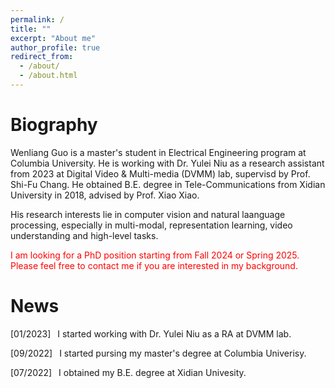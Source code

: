```yaml
---
permalink: /
title: ""
excerpt: "About me"
author_profile: true
redirect_from: 
  - /about/
  - /about.html
---
```


# Biography
Wenliang Guo is a master's student in Electrical Engineering program at Columbia University. He is working with Dr. Yulei Niu as a research assistant from 2023 at Digital Video & Multi-media (DVMM) lab, supervisd by Prof. Shi-Fu Chang. He obtained B.E. degree in Tele-Communications from Xidian University in 2018, advised by Prof. Xiao Xiao. 

His research interests lie in computer vision and natural laanguage processing, especially in multi-modal, representation learning, video understanding and high-level tasks.

<font color=red> I am looking for a PhD position starting from Fall 2024 or Spring 2025. Please feel free to contact me if you are interested in my background.</font>
&nbsp;

# News

[01/2023] &ensp;I started working with Dr. Yulei Niu as a RA at DVMM lab.

[09/2022] &ensp;I started pursing my master's degree at Columbia Univerisy.

[07/2022] &ensp;I obtained my B.E. degree at Xidian Univesity. 